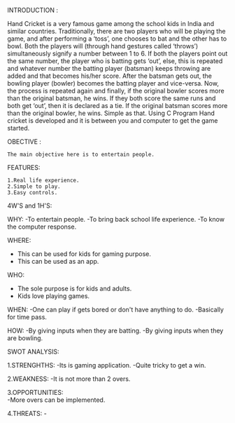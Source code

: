 INTRODUCTION :

Hand Cricket is a very famous game among the school kids in India and similar countries. Traditionally, there are two players who will be playing the game, and after performing a ‘toss’, one chooses to bat and the other has to bowl. Both the players will (through hand gestures called ‘throws’) simultaneously signify a number between 1 to 6. If both the players point out the same number, the player who is batting gets ‘out’, else, this is repeated and whatever number the batting player (batsman) keeps throwing are added and that becomes his/her score.
After the batsman gets out, the bowling player (bowler) becomes the batting player and vice-versa. Now, the process is repeated again and finally, if the original bowler scores more than the original batsman, he wins. If they both score the same runs and both get ‘out’, then it is declared as a tie. If the original batsman scores more than the original bowler, he wins. Simple as that.
Using C Program Hand cricket is developed and it is between you and computer to get the game started.

OBECTIVE :

    The main objective here is to entertain people.

FEATURES:

    1.Real life experience.
    2.Simple to play.
    3.Easy controls.

4W'S and 1H'S:

WHY:
   -To entertain people.
   -To bring back school life experience.
   -To know the computer response.
   
WHERE:
   - This can be used for kids for gaming purpose.
   - This can be used as an app.

WHO:  
   - The sole purpose is for kids and adults.
   - Kids love playing games.

WHEN:
   -One can play if gets bored or don't have anything to do.
   -Basically for time pass.

HOW:
   -By giving inputs when they are batting.
   -By giving inputs when they are bowling.
   
SWOT ANALYSIS:

  1.STRENGHTHS:
    -Its is gaming application.
    -Quite tricky to get a win.
  
  2.WEAKNESS:
    -It is not more than 2 overs.
  
  3.OPPORTUNITIES:  
    -More overs can be implemented.
  
  4.THREATS:
    -
  
   
   
   
   
   
   
   
   
   
   
   
   
   
